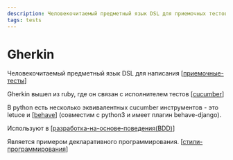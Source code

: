 ```yaml
---
description: Человекочитаемый предметный язык DSL для приемочных тестов
tags: tests
---
```

# Gherkin

Человекочитаемый предметный язык DSL для написания [[приемочные-тесты]]

Gherkin вышел из ruby, где он связан с исполнителем тестов [[cucumber]]

В python есть несколько эквивалентных cucumber инструментов - это letuce и [[behave]] (совместим с python3 и имеет плагин behave-django).

Используют в [[разработка-на-основе-поведения(BDD)]]

Является примером декларативного программирования. [[стили-программирования]]

[//begin]: # "Autogenerated link references for markdown compatibility"
[приемочные-тесты]: приемочные-тесты "Приемочные тесты"
[cucumber]: cucumber "Cucumber"
[behave]: behave "Behave"
[разработка-на-основе-поведения(BDD)]: разработка-на-основе-поведения(BDD) "Разработка на оснвое поведения (BDD)"
[стили-программирования]: стили-программирования "Стили программирования"
[//end]: # "Autogenerated link references"